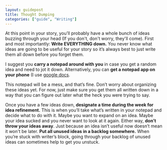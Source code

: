 ```yaml
---
layout: guidepost
title: Thought Dumping
categories: ["guide", "Writing"]
---
```


At this point in your story, you’ll probably have a whole bunch of ideas buzzing through your head (If you don't, don't worry, they'll come). First and most importantly: **Write EVERYTHING down.** You never know what ideas are going to be useful for your story so it’s always best to just write them all down before you forget them.

I suggest you **carry a notepad around with you** in case you get a random idea and need to jot it down. Alternatively, you can **get a notepad app on your phone** (I use [google docs](https://docs.google.com/).

This notepad will be a mess, and that’s fine. Don’t worry about organizing these ideas yet. For now, just make sure you get them all written down in a way that you can figure out later what the heck you were trying to say.

Once you have a few ideas down, **designate a time during the week for idea refinement.** This is when you’ll take what’s written in your notepad and decide what to do with it. Maybe you want to expand on an idea. Maybe your idea sucked and you never want to look at it again. Either way, **don’t throw your ideas away**. Just because an idea isn’t useful now doesn’t mean it won't be later. **Put all unused ideas in a backlog somewhere.** When you’re stuck with writer’s block, going through your backlog of unused ideas can sometimes help to get you unstuck.
